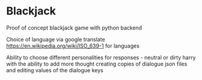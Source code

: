 # Blackjack
Proof of concept blackjack game with python backend

Choice of language via google translate
https://en.wikipedia.org/wiki/ISO_639-1 for languages

Ability to choose different personalities for responses - neutral or dirty harry with the ability to add more thought creating copies of dialogue json files and editing values of the dialogue keys 